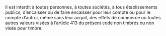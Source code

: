 Il est interdit à toutes personnes, à toutes sociétés, à tous établissements publics, d’encaisser ou de faire encaisser pour leur compte ou pour le compte d’autrui, même sans leur acquit, des effets de commerce ou toutes autres valeurs visées à l’article 413 du présent code non timbrés ou non visés pour timbre.